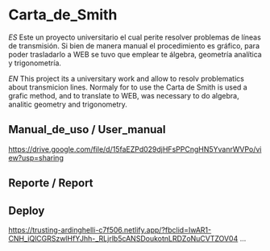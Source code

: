 # Carta_de_Smith
*ES* Este un proyecto universitario el cual perite resolver problemas de líneas de transmisión.
Si bien de manera manual el procedimiento es gráfico, para poder trasladarlo a WEB se tuvo que
emplear te álgebra, geometría analítica y trigonometría.

*EN* This project its a universitary work and allow to resolv problematics about transmicion lines.
Normaly for to use the Carta de Smith is used a grafic method, and to translate to WEB, was necessary to do algebra, analitic geometry and trigonometry.

## Manual_de_uso / User_manual
https://drive.google.com/file/d/15faEZPd029djHFsPPCngHN5YvanrWVPo/view?usp=sharing

## Reporte / Report

## Deploy 
https://trusting-ardinghelli-c7f506.netlify.app/?fbclid=IwAR1-CNH_iQlCGRSzwlHfYJhh-_RLjrlb5cANSDoukotnLRDZoNuCVTZOV04
...
